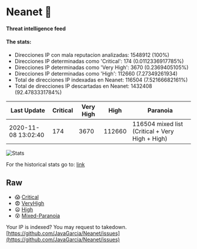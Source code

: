 # Neanet :hocho:
#### Threat intelligence feed
#### The stats:

- Direcciones IP con mala reputacion analizadas: 1548912 (100%)
- Direcciones IP determinadas como 'Critical':  174 (0.0112336917785%)
- Direcciones IP determinadas como 'Very High':  3670 (0.2369405105%)
- Direcciones IP determinadas como 'High':  112660 (7.27349261934)
- Total de direcciones IP indexadas en Neanet:  116504 (7.52166682161%)
- Total de direcciones IP descartadas en Neanet:  1432408 (92.4783331784%)

| Last Update | Critical | Very High | High | Paranoia |
| --- | --- | --- | --- | --- |
| 2020-11-08 13:02:40 | 174 | 3670 | 112660 | 116504 mixed list (Critical + Very High + High)|

![Stats](https://docs.google.com/spreadsheets/d/e/2PACX-1vSnaNMIXVabIpDJjufMlzH7poXnshF3mgd8Is1g9ytUEzVsP5my4Trn8f-xkoLLQ38xpL3HtmUexLo6/pubchart?oid=501124687&format=image)

For the historical stats go to: [link](/stats.csv)
## Raw
- :scream: [Critical](https://raw.githubusercontent.com/JavaGarcia/Neanet/master/blacklists/neanet_critical.txt)
- :fearful: [VeryHigh](https://raw.githubusercontent.com/JavaGarcia/Neanet/master/blacklists/neanet_veryHigh.txtt)
- :frowning: [High](https://raw.githubusercontent.com/JavaGarcia/Neanet/master/blacklists/neanet_high.txt)
- :dizzy_face: [Mixed-Paranoia](https://raw.githubusercontent.com/JavaGarcia/Neanet/master/blacklists/neanet_all.txt)


Your IP is indexed? You may request to takedown. [https://github.com/JavaGarcia/Neanet/issues](https://github.com/JavaGarcia/Neanet/issues)









































































































































































































































































































































































































































































































































































































































































































































































































































































































































































































































































































































































































































































































































































































































































































































































































































































































































































































































































































































































































































































